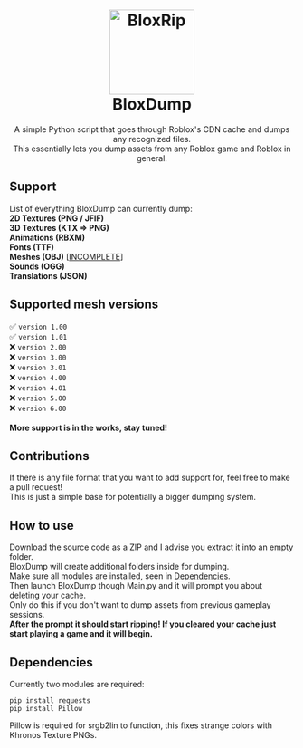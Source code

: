 <h1 align="center">
  <img src="https://i.imgur.com/drqCT3O.png" alt="BloxRip" width="150">
  <br>
  <b>BloxDump</b>
  <br>
</h1>
<p align="center">
  A simple Python script that goes through Roblox's CDN cache and dumps any recognized files.<br>
  This essentially lets you dump assets from any Roblox game and Roblox in general.
</p>

## Support
List of everything BloxDump can currently dump:<br>
<b>2D Textures (PNG / JFIF)</b><br>
<b>3D Textures (KTX => PNG)</b><br>
<b>Animations (RBXM)</b><br>
<b>Fonts (TTF)</b><br>
<b>Meshes (OBJ)</b>  [[INCOMPLETE](https://github.com/EmK530/BloxDump/edit/main/README.md#supported-mesh-versions)]<br>
<b>Sounds (OGG)</b><br>
<b>Translations (JSON)</b><br>

## Supported mesh versions
✅ `version 1.00`<br>
✅ `version 1.01`<br>
❌ `version 2.00`<br>
❌ `version 3.00`<br>
❌ `version 3.01`<br>
❌ `version 4.00`<br>
❌ `version 4.01`<br>
❌ `version 5.00`<br>
❌ `version 6.00`<br><br>
<b>More support is in the works, stay tuned!</b>

## Contributions
If there is any file format that you want to add support for, feel free to make a pull request!<br>
This is just a simple base for potentially a bigger dumping system.

## How to use
Download the source code as a ZIP and I advise you extract it into an empty folder.<br>
BloxDump will create additional folders inside for dumping.<br>
Make sure all modules are installed, seen in [Dependencies](https://github.com/EmK530/BloxDump#dependencies).<br>
Then launch BloxDump though Main.py and it will prompt you about deleting your cache.<br>
Only do this if you don't want to dump assets from previous gameplay sessions.<br>
<b>After the prompt it should start ripping! If you cleared your cache just start playing a game and it will begin.</b>

## Dependencies
Currently two modules are required:
```
pip install requests
pip install Pillow
```
Pillow is required for srgb2lin to function, this fixes strange colors with Khronos Texture PNGs.
